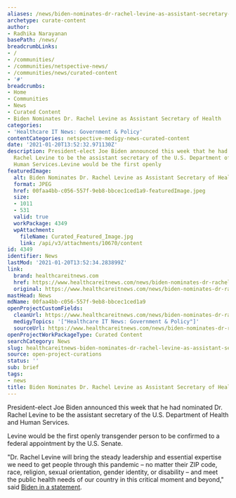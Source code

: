 ```yaml
---
aliases: /news/biden-nominates-dr-rachel-levine-as-assistant-secretary-of-health
archetype: curate-content
author:
- Radhika Narayanan
basePath: /news/
breadcrumbLinks:
- /
- /communities/
- /communities/netspective-news/
- /communities/news/curated-content
- '#'
breadcrumbs:
- Home
- Communities
- News
- Curated Content
- Biden Nominates Dr. Rachel Levine as Assistant Secretary of Health
categories:
- 'Healthcare IT News: Government & Policy'
contentCategories: netspective-medigy-news-curated-content
date: '2021-01-20T13:52:32.971130Z'
description: President-elect Joe Biden announced this week that he had nominated Dr.
  Rachel Levine to be the assistant secretary of the U.S. Department of Health and
  Human Services.Levine would be the first openly
featuredImage:
  alt: Biden Nominates Dr. Rachel Levine as Assistant Secretary of Health
  format: JPEG
  href: 00faa4bb-c056-557f-9eb8-bbcec1ced1a9-featuredImage.jpeg
  size:
  - 1011
  - 531
  valid: true
  workPackage: 4349
  wpAttachment:
    fileName: Curated_Featured_Image.jpg
    link: /api/v3/attachments/10670/content
id: 4349
identifier: News
lastMod: '2021-01-20T13:52:34.283899Z'
link:
  brand: healthcareitnews.com
  href: https://www.healthcareitnews.com/news/biden-nominates-dr-rachel-levine-assistant-secretary-health
  original: https://www.healthcareitnews.com/news/biden-nominates-dr-rachel-levine-assistant-secretary-health
mastHead: News
mdName: 00faa4bb-c056-557f-9eb8-bbcec1ced1a9
openProjectCustomFields:
  cleanUrl: https://www.healthcareitnews.com/news/biden-nominates-dr-rachel-levine-assistant-secretary-health
  medigyTopics: '["Healthcare IT News: Government & Policy"]'
  sourceUrl: https://www.healthcareitnews.com/news/biden-nominates-dr-rachel-levine-assistant-secretary-health
openProjectWorkPackageType: Curated Content
searchCategory: News
slug: healthcareitnews-biden-nominates-dr-rachel-levine-as-assistant-secretary-of-health
source: open-project-curations
status: ''
sub: brief
tags:
- news
title: Biden Nominates Dr. Rachel Levine as Assistant Secretary of Health
---
```


<p>President-elect Joe Biden announced this week that he had nominated Dr. Rachel Levine to be the assistant secretary of the U.S. Department of Health and Human Services.</p><p>Levine would be the first openly transgender person to be confirmed to a federal appointment by the U.S. Senate.&nbsp;</p><p>"Dr. Rachel Levine will bring the steady leadership and essential expertise we need to get people through this pandemic – no matter their ZIP code, race, religion, sexual orientation, gender identity, or disability – and meet the public health needs of our country in this critical moment and beyond," said <a href="https://buildbackbetter.gov/press-releases/president-elect-joe-biden-announces-dr-rachel-levine-as-assistant-secretary-for-health-at-the-u-s-department-of-health-and-human-services/">Biden in a statement</a>. &nbsp;</p>